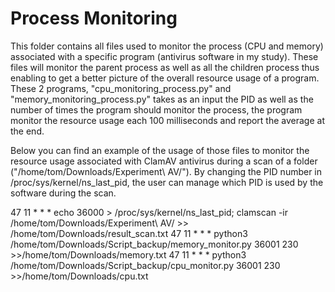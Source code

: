 # Process Monitoring
This folder contains all files used to monitor the process (CPU and memory) associated with a specific program (antivirus software in my study). These files will monitor the parent process as well as all the children process thus enabling to get a better picture of the overall resource usage of a program.
These 2 programs, "cpu_monitoring_process.py" and "memory_monitoring_process.py" takes as an input the PID as well as the number of times the program should monitor the process, the program monitor the resource usage each 100 milliseconds and report the average at the end.

Below you can find an example of the usage of those files to monitor the resource usage associated with ClamAV antivirus during a scan of a folder ("/home/tom/Downloads/Experiment\ AV/"). By changing the PID number in /proc/sys/kernel/ns_last_pid, the user can manage which PID is used by the software during the scan.

47 11 * * * echo 36000 > /proc/sys/kernel/ns_last_pid; clamscan -ir /home/tom/Downloads/Experiment\ AV/ >> /home/tom/Downloads/result_scan.txt
47 11 * * * python3 /home/tom/Downloads/Script_backup/memory_monitor.py 36001 230 >>/home/tom/Downloads/memory.txt
47 11 * * * python3 /home/tom/Downloads/Script_backup/cpu_monitor.py 36001 230 >>/home/tom/Downloads/cpu.txt

